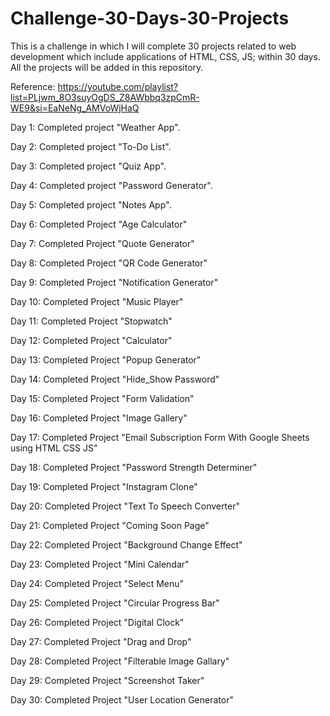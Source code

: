# Challenge-30-Days-30-Projects



This is a challenge in which I will complete 30 projects related to web development which include applications of HTML, CSS, JS; within 30 days. All the projects will be added in this repository.

Reference: https://youtube.com/playlist?list=PLjwm_8O3suyOgDS_Z8AWbbq3zpCmR-WE9&si=EaNeNg_AMVoWjHaQ


Day 1: Completed project "Weather App".

Day 2: Completed project "To-Do List".

Day 3: Completed project "Quiz App".

Day 4: Completed project "Password Generator".

Day 5: Completed project "Notes App".

Day 6: Completed Project "Age Calculator"

Day 7: Completed Project "Quote Generator"

Day 8: Completed Project "QR Code Generator"

Day 9: Completed Project "Notification Generator"

Day 10: Completed Project "Music Player"

Day 11: Completed Project "Stopwatch"

Day 12: Completed Project "Calculator"

Day 13: Completed Project "Popup Generator"

Day 14: Completed Project "Hide_Show Password"

Day 15: Completed Project "Form Validation"

Day 16: Completed Project "Image Gallery"

Day 17: Completed Project "Email Subscription Form With Google Sheets using HTML CSS JS"

Day 18: Completed Project "Password Strength Determiner"

Day 19: Completed Project "Instagram Clone"

Day 20: Completed Project "Text To Speech Converter"

Day 21: Completed Project "Coming Soon Page"

Day 22: Completed Project "Background Change Effect"

Day 23: Completed Project "Mini Calendar"

Day 24: Completed Project "Select Menu"

Day 25: Completed Project "Circular Progress Bar"

Day 26: Completed Project "Digital Clock"

Day 27: Completed Project "Drag and Drop"

Day 28: Completed Project "Filterable Image Gallary"

Day 29: Completed Project "Screenshot Taker"

Day 30: Completed Project "User Location Generator"
